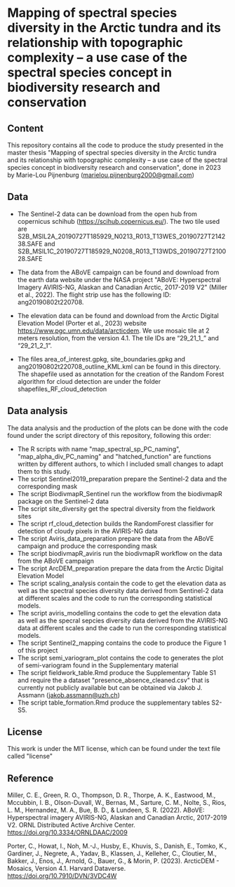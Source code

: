 # Mapping of spectral species diversity in the Arctic tundra and its relationship with topographic complexity – a use case of the spectral species concept in biodiversity research and conservation

## Content
This repository contains all the code to produce the study presented in the master thesis "Mapping of spectral species diversity in the Arctic tundra and its relationship with topographic complexity – a use case of the spectral species concept in biodiversity research and conservation", done in 2023 by Marie-Lou Pijnenburg (marielou.pijnenburg2000@gmail.com)

## Data
* The Sentinel-2 data can be download from the open hub from copernicus schihub (https://scihub.copernicus.eu/). The two tile used are S2B_MSIL2A_20190727T185929_N0213_R013_T13WES_20190727T214238.SAFE and S2B_MSIL1C_20190727T185929_N0208_R013_T13WDS_20190727T210028.SAFE

* The data from the ABoVE campaign can be found and download from the earth data website under the NASA project "ABoVE: Hyperspectral Imagery AVIRIS-NG, Alaskan and Canadian Arctic, 2017-2019 V2" (Miller et al., 2022). The flight strip use has the following ID: ang20190802t220708.

* The elevation data can be found and download from the Arctic Digital Elevation Model (Porter et al., 2023) website https://www.pgc.umn.edu/data/arcticdem. We use mosaic tile at 2 meters resolution, from the version 4.1. The tile IDs are “29_21_1_” and “29_21_2_1”. 

* The files area_of_interest.gpkg, site_boundaries.gpkg and ang20190802t220708_outline_KML.kml can be found in this directory. The shapefile used as annotation for the creation of the Random Forest algorithm for cloud detection are under the folder shapefiles_RF_cloud_detection

## Data analysis

The data analysis and the production of the plots can be done with the code found under the script directory of this repository, following this order:

* The R scripts with name "map_spectral_sp_PC_naming", "map_alpha_div_PC_naming" and "hatched_function" are functions written by different authors, to which I included small changes to adapt them to this study. 
* The script Sentinel2019_preparation prepare the Sentinel-2 data and the corresponding mask
* The script BiodivmapR_Sentinel run the workflow from the biodivmapR package on the Sentinel-2 data
* The script site_diversity get the spectral diversity from the fieldwork sites
* The script rf_cloud_detection builds the RandomForest classifier for detection of cloudy pixels in the AVIRIS-NG data
* The script Aviris_data_preparation prepare the data from the ABoVE campaign and produce the corresponding mask
* The script biodivmapR_aviris run the biodivmapR workflow on the data from the ABoVE campaign 
* The script ArcDEM_preparation prepare the data from the Arctic Digital Elevation Model
* The script scaling_analysis contain the code to get the elevation data as well as the spectral species diversity data derived from Sentinel-2 data at different scales and the code to run the corresponding statistical models. 
* The script aviris_modelling contains the code to get the elevation data as well as the specral sepcies diversity data derived from the AVIRIS-NG data at different scales and the cade to run the corresponding statistical models. 
* The script Sentinel2_mapping contains the code to produce the Figure 1 of this project
* The script semi_variogram_plot contains the code to generates the plot of semi-variogram found in the Supplementary material
* The script fieldwork_table.Rmd produce the Supplementary Table S1 and require the a dataset "presence_absence_cleaned.csv" that is currently not publicly available but can be obtained via Jakob J. Assmann (jakob.assmann@uzh.ch)
* The script table_formation.Rmd produce the supplementary tables S2-S5. 

## License
This work is under the MIT license, which can be found under the text file called "license"

## Reference
Miller, C. E., Green, R. O., Thompson, D. R., Thorpe, A. K., Eastwood, M., Mccubbin, I. B., Olson-Duvall, W., Bernas, M., Sarture, C. M., Nolte, S., Rios, L. M., Hernandez, M. A., Bue, B. D., & Lundeen, S. R. (2022). ABoVE: Hyperspectral imagery AVIRIS-NG, Alaskan and Canadian Arctic, 2017-2019 V2. ORNL Distributed Active Archive Center. https://doi.org/10.3334/ORNLDAAC/2009

Porter, C., Howat, I., Noh, M.-J., Husby, E., Khuvis, S., Danish, E., Tomko, K., Gardiner, J., Negrete, A., Yadav, B., Klassen, J., Kelleher, C., Cloutier, M., Bakker, J., Enos, J., Arnold, G., Bauer, G., & Morin, P. (2023). ArcticDEM - Mosaics, Version 4.1. Harvard Dataverse. https://doi.org/10.7910/DVN/3VDC4W





